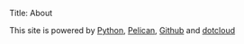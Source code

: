 Title: About

This site is powered by [Python](http://python.org/), [Pelican](http://pelican.readthedocs.org/), [Github](https://github.com/harmy/harmy.github.com) and [dotcloud](http://jenkins-harmy.dotcloud.com/)
